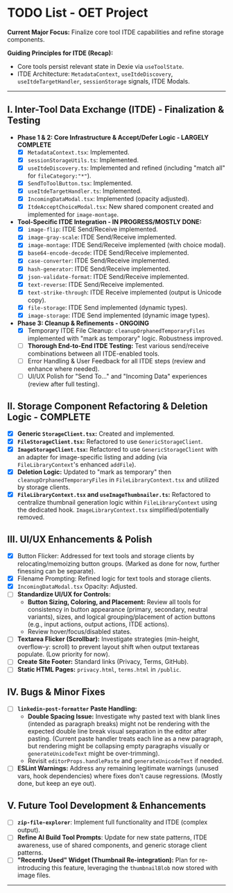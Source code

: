 # TODO List - OET Project

**Current Major Focus:** Finalize core tool ITDE capabilities and refine storage components.

**Guiding Principles for ITDE (Recap):**
- Core tools persist relevant state in Dexie via `useToolState`.
- ITDE Architecture: `MetadataContext`, `useItdeDiscovery`, `useItdeTargetHandler`, `sessionStorage` signals, ITDE Modals.

---

## I. Inter-Tool Data Exchange (ITDE) - Finalization & Testing

- **Phase 1 & 2: Core Infrastructure & Accept/Defer Logic - LARGELY COMPLETE**
  - [x] `MetadataContext.tsx`: Implemented.
  - [x] `sessionStorageUtils.ts`: Implemented.
  - [x] `useItdeDiscovery.ts`: Implemented and refined (including "match all" for `fileCategory:"*"`).
  - [x] `SendToToolButton.tsx`: Implemented.
  - [x] `useItdeTargetHandler.ts`: Implemented.
  - [x] `IncomingDataModal.tsx`: Implemented (opacity adjusted).
  - [x] `ItdeAcceptChoiceModal.tsx`: New shared component created and implemented for `image-montage`.
- **Tool-Specific ITDE Integration - IN PROGRESS/MOSTLY DONE:**
  - [x] `image-flip`: ITDE Send/Receive implemented.
  - [x] `image-gray-scale`: ITDE Send/Receive implemented.
  - [x] `image-montage`: ITDE Send/Receive implemented (with choice modal).
  - [x] `base64-encode-decode`: ITDE Send/Receive implemented.
  - [x] `case-converter`: ITDE Send/Receive implemented.
  - [x] `hash-generator`: ITDE Send/Receive implemented.
  - [x] `json-validate-format`: ITDE Send/Receive implemented.
  - [x] `text-reverse`: ITDE Send/Receive implemented.
  - [x] `text-strike-through`: ITDE Receive implemented (output is Unicode copy).
  - [x] `file-storage`: ITDE Send implemented (dynamic types).
  - [x] `image-storage`: ITDE Send implemented (dynamic image types).
- **Phase 3: Cleanup & Refinements - ONGOING**
  - [x] Temporary ITDE File Cleanup: `cleanupOrphanedTemporaryFiles` implemented with "mark as temporary" logic. Robustness improved.
  - [ ] **Thorough End-to-End ITDE Testing:** Test various send/receive combinations between all ITDE-enabled tools.
  - [ ] Error Handling & User Feedback for all ITDE steps (review and enhance where needed).
  - [ ] UI/UX Polish for "Send To..." and "Incoming Data" experiences (review after full testing).

## II. Storage Component Refactoring & Deletion Logic - COMPLETE

- [x] **Generic `StorageClient.tsx`:** Created and implemented.
- [x] **`FileStorageClient.tsx`:** Refactored to use `GenericStorageClient`.
- [x] **`ImageStorageClient.tsx`:** Refactored to use `GenericStorageClient` with an adapter for image-specific listing and adding (via `FileLibraryContext`'s enhanced `addFile`).
- [x] **Deletion Logic:** Updated to "mark as temporary" then `cleanupOrphanedTemporaryFiles` in `FileLibraryContext.tsx` and utilized by storage clients.
- [x] **`FileLibraryContext.tsx` and `useImageThumbnailer.ts`:** Refactored to centralize thumbnail generation logic within `FileLibraryContext` using the dedicated hook. `ImageLibraryContext.tsx` simplified/potentially removed.

## III. UI/UX Enhancements & Polish

- [x] Button Flicker: Addressed for text tools and storage clients by relocating/memoizing button groups. (Marked as done for now, further finessing can be separate).
- [x] Filename Prompting: Refined logic for text tools and storage clients.
- [x] `IncomingDataModal.tsx` Opacity: Adjusted.
- [ ] **Standardize UI/UX for Controls:**
    - **Button Sizing, Coloring, and Placement:** Review all tools for consistency in button appearance (primary, secondary, neutral variants), sizes, and logical grouping/placement of action buttons (e.g., input actions, output actions, ITDE actions).
    - Review hover/focus/disabled states.
- [ ] **Textarea Flicker (Scrollbar):** Investigate strategies (min-height, overflow-y: scroll) to prevent layout shift when output textareas populate. (Low priority for now).
- [ ] **Create Site Footer:** Standard links (Privacy, Terms, GitHub).
- [ ] **Static HTML Pages:** `privacy.html`, `terms.html` in `/public`.

## IV. Bugs & Minor Fixes

- [ ] **`linkedin-post-formatter` Paste Handling:**
    - **Double Spacing Issue:** Investigate why pasted text with blank lines (intended as paragraph breaks) might not be rendering with the expected double line break visual separation in the editor after pasting. (Current paste handler treats each line as a new paragraph, but rendering might be collapsing empty paragraphs visually or `generateUnicodeText` might be over-trimming).
    - Revisit `editorProps.handlePaste` and `generateUnicodeText` if needed.
- [ ] **ESLint Warnings:** Address any remaining legitimate warnings (unused vars, hook dependencies) where fixes don't cause regressions. (Mostly done, but keep an eye out).

## V. Future Tool Development & Enhancements

- [ ] **`zip-file-explorer`**: Implement full functionality and ITDE (complex output).
- [ ] **Refine AI Build Tool Prompts**: Update for new state patterns, ITDE awareness, use of shared components, and generic storage client patterns.
- [ ] **"Recently Used" Widget (Thumbnail Re-integration):** Plan for re-introducing this feature, leveraging the `thumbnailBlob` now stored with image files.

---